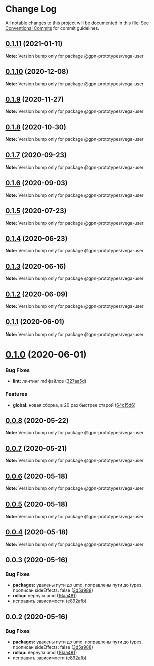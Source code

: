# Change Log

All notable changes to this project will be documented in this file.
See [Conventional Commits](https://conventionalcommits.org) for commit guidelines.

## [0.1.11](https://github.com/gpn-prototypes/vega-ui/compare/@gpn-prototypes/vega-user@0.1.10...@gpn-prototypes/vega-user@0.1.11) (2021-01-11)

**Note:** Version bump only for package @gpn-prototypes/vega-user





## [0.1.10](https://github.com/gpn-prototypes/vega-ui/compare/@gpn-prototypes/vega-user@0.1.9...@gpn-prototypes/vega-user@0.1.10) (2020-12-08)

**Note:** Version bump only for package @gpn-prototypes/vega-user





## [0.1.9](https://github.com/gpn-prototypes/vega-ui/compare/@gpn-prototypes/vega-user@0.1.8...@gpn-prototypes/vega-user@0.1.9) (2020-11-27)

**Note:** Version bump only for package @gpn-prototypes/vega-user





## [0.1.8](https://github.com/gpn-prototypes/vega-ui/compare/@gpn-prototypes/vega-user@0.1.7...@gpn-prototypes/vega-user@0.1.8) (2020-10-30)

**Note:** Version bump only for package @gpn-prototypes/vega-user





## [0.1.7](https://github.com/gpn-prototypes/vega-ui/compare/@gpn-prototypes/vega-user@0.1.6...@gpn-prototypes/vega-user@0.1.7) (2020-09-23)

**Note:** Version bump only for package @gpn-prototypes/vega-user





## [0.1.6](https://github.com/gpn-prototypes/vega-ui/compare/@gpn-prototypes/vega-user@0.1.5...@gpn-prototypes/vega-user@0.1.6) (2020-09-03)

**Note:** Version bump only for package @gpn-prototypes/vega-user





## [0.1.5](https://github.com/gpn-prototypes/vega-ui/compare/@gpn-prototypes/vega-user@0.1.4...@gpn-prototypes/vega-user@0.1.5) (2020-07-23)

**Note:** Version bump only for package @gpn-prototypes/vega-user





## [0.1.4](https://github.com/gpn-prototypes/vega-ui/compare/@gpn-prototypes/vega-user@0.1.3...@gpn-prototypes/vega-user@0.1.4) (2020-06-23)

**Note:** Version bump only for package @gpn-prototypes/vega-user





## [0.1.3](https://github.com/gpn-prototypes/vega-ui/compare/@gpn-prototypes/vega-user@0.1.2...@gpn-prototypes/vega-user@0.1.3) (2020-06-16)

**Note:** Version bump only for package @gpn-prototypes/vega-user





## [0.1.2](https://github.com/gpn-prototypes/vega-ui/compare/@gpn-prototypes/vega-user@0.1.1...@gpn-prototypes/vega-user@0.1.2) (2020-06-09)

**Note:** Version bump only for package @gpn-prototypes/vega-user





## [0.1.1](https://github.com/gpn-prototypes/vega-ui/compare/@gpn-prototypes/vega-user@0.1.0...@gpn-prototypes/vega-user@0.1.1) (2020-06-01)

**Note:** Version bump only for package @gpn-prototypes/vega-user

# [0.1.0](https://github.com/gpn-prototypes/vega-ui/compare/@gpn-prototypes/vega-user@0.0.8...@gpn-prototypes/vega-user@0.1.0) (2020-06-01)

### Bug Fixes

- **lint:** линтинг md файлов ([327aa5d](https://github.com/gpn-prototypes/vega-ui/commit/327aa5d3aa706f0e164a572ae1360d504e89979d))

### Features

- **global:** новая сборка, в 20 раз быстрее старой ([64c15d6](https://github.com/gpn-prototypes/vega-ui/commit/64c15d6c8e5934386d2820e120b64bb7ed2391f3))

## [0.0.8](https://github.com/gpn-prototypes/vega-ui/compare/@gpn-prototypes/vega-user@0.0.7...@gpn-prototypes/vega-user@0.0.8) (2020-05-22)

**Note:** Version bump only for package @gpn-prototypes/vega-user

## [0.0.7](https://github.com/gpn-prototypes/vega-ui/compare/@gpn-prototypes/vega-user@0.0.6...@gpn-prototypes/vega-user@0.0.7) (2020-05-21)

**Note:** Version bump only for package @gpn-prototypes/vega-user

## [0.0.6](https://github.com/gpn-prototypes/vega-ui/compare/@gpn-prototypes/vega-user@0.0.5...@gpn-prototypes/vega-user@0.0.6) (2020-05-18)

**Note:** Version bump only for package @gpn-prototypes/vega-user

## [0.0.5](https://github.com/gpn-prototypes/vega-ui/compare/@gpn-prototypes/vega-user@0.0.4...@gpn-prototypes/vega-user@0.0.5) (2020-05-18)

**Note:** Version bump only for package @gpn-prototypes/vega-user

## [0.0.4](https://github.com/gpn-prototypes/vega-ui/compare/@gpn-prototypes/vega-user@0.0.3...@gpn-prototypes/vega-user@0.0.4) (2020-05-18)

**Note:** Version bump only for package @gpn-prototypes/vega-user

## 0.0.3 (2020-05-16)

### Bug Fixes

- **packages:** удалены пути до umd, поправлены пути до types, прописан sideEffects: false ([3d5a988](https://github.com/gpn-prototypes/vega-ui/commit/3d5a98871aece5d6c79be112e2e60ecd0529694e))
- **rollup:** вернула umd ([16aa481](https://github.com/gpn-prototypes/vega-ui/commit/16aa48132ca6c3934b3b12aa079f8645a0efc89b))
- исправить зависимости ([e892afb](https://github.com/gpn-prototypes/vega-ui/commit/e892afb5368b7ed2c6bdd4c77e08917e033f75ed))

## 0.0.2 (2020-05-16)

### Bug Fixes

- **packages:** удалены пути до umd, поправлены пути до types, прописан sideEffects: false ([3d5a988](https://github.com/gpn-prototypes/vega-ui/commit/3d5a98871aece5d6c79be112e2e60ecd0529694e))
- **rollup:** вернула umd ([16aa481](https://github.com/gpn-prototypes/vega-ui/commit/16aa48132ca6c3934b3b12aa079f8645a0efc89b))
- исправить зависимости ([e892afb](https://github.com/gpn-prototypes/vega-ui/commit/e892afb5368b7ed2c6bdd4c77e08917e033f75ed))
